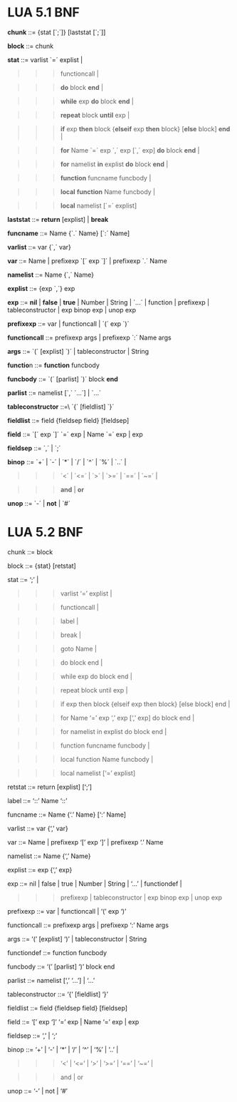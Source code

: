 LUA 5.1 BNF
================
**chunk** ::= {stat [\`;´]} [laststat [`;´]]

**block** ::= chunk

**stat** ::=  varlist \`=´ explist | 

>>> functioncall | 

>>>**do** block **end** | 
			
>>>**while** exp **do** block **end** | 
			
>>>**repeat** block **until** exp | 
			
>>>**if** exp **then** block {**elseif** exp **then** block} [**else** block] **end** | 
			
>>>**for** Name \`=´ exp \`,´ exp [\`,´ exp] **do** block **end** | 
			
>>>**for** namelist **in** explist **do** block **end** | 
			
>>>**function** funcname funcbody | 
			
>>>**local** **function** Name funcbody | 
			
>>>**local** namelist [\`=´ explist] 

**laststat** ::= **return** [explist] | **break**

**funcname** ::= Name {\`.´ Name} [\`:´ Name]

**varlist** ::= var {`,´ var}

**var** ::=  Name | prefixexp \`[´ exp \`]´ | prefixexp `.´ Name 

**namelist** ::= Name {`,´ Name}

**explist** ::= {exp `,´} exp

**exp** ::=  **nil** | **false** | **true** | Number | String | `...´ | function | 
prefixexp | tableconstructor | exp binop exp | unop exp 

**prefixexp** ::= var | functioncall | \`(´ exp `)´

**functioncall** ::=  prefixexp args | prefixexp `:´ Name args 

**args** ::=  \`(´ [explist] `)´ | tableconstructor | String 

**functio**n ::= **function** funcbody

**funcbody** ::= \`(´ [parlist] `)´ block **end**

**parlist** ::= namelist [\`,´ \`...´] | `...´

**tableconstructor** ::=\ \`{´ [fieldlist] \`}´

**fieldlist** ::= field {fieldsep field} [fieldsep]

**field** ::= \`[´ exp \`]´ \`=´ exp | Name \`=´ exp | exp

**fieldsep** ::= \`,´ | `;´

**binop** ::= \`+´ | \`-´ | \`*´ | \`/´ | \`^´ | \`%´ | \`..´ | 

>>>\`<´ | \`<=´ | \`>´ | \`>=´ | \`==´ | `~=´ | 

>>>**and** | **or**

**unop** ::= \`-´ | **not** | `#´

LUA 5.2 BNF
================

chunk ::= block

block ::= {stat} [retstat]

stat ::=  ‘;’ | 

>>>varlist ‘=’ explist | 

>>>functioncall | 

>>>label | 

>>>break | 

>>>goto Name | 

>>>do block end | 

>>>while exp do block end | 

>>>repeat block until exp | 

>>>if exp then block {elseif exp then block} [else block] end | 

>>>for Name ‘=’ exp ‘,’ exp [‘,’ exp] do block end | 

>>>for namelist in explist do block end | 

>>>function funcname funcbody | 

>>>local function Name funcbody | 

>>>local namelist [‘=’ explist] 


retstat ::= return [explist] [‘;’]

label ::= ‘::’ Name ‘::’

funcname ::= Name {‘.’ Name} [‘:’ Name]

varlist ::= var {‘,’ var}

var ::=  Name | prefixexp ‘[’ exp ‘]’ | prefixexp ‘.’ Name 

namelist ::= Name {‘,’ Name}

explist ::= exp {‘,’ exp}

exp ::=  nil | false | true | Number | String | ‘...’ | functiondef | 

>>>prefixexp | tableconstructor | exp binop exp | unop exp 

prefixexp ::= var | functioncall | ‘(’ exp ‘)’

functioncall ::=  prefixexp args | prefixexp ‘:’ Name args 

args ::=  ‘(’ [explist] ‘)’ | tableconstructor | String 

functiondef ::= function funcbody

funcbody ::= ‘(’ [parlist] ‘)’ block end

parlist ::= namelist [‘,’ ‘...’] | ‘...’

tableconstructor ::= ‘{’ [fieldlist] ‘}’

fieldlist ::= field {fieldsep field} [fieldsep]

field ::= ‘[’ exp ‘]’ ‘=’ exp | Name ‘=’ exp | exp

fieldsep ::= ‘,’ | ‘;’

binop ::= ‘+’ | ‘-’ | ‘*’ | ‘/’ | ‘^’ | ‘%’ | ‘..’ | 

>>>‘<’ | ‘<=’ | ‘>’ | ‘>=’ | ‘==’ | ‘~=’ | 

>>>and | or

unop ::= ‘-’ | not | ‘#’

